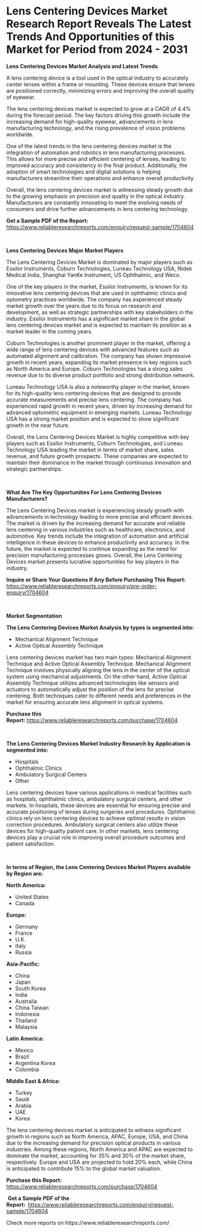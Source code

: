 <p><h1>Lens Centering Devices Market Research Report Reveals The Latest Trends And Opportunities of this Market for Period from 2024 - 2031</h1></p><p><strong>Lens Centering Devices Market Analysis and Latest Trends</strong></p>
<p><p>A lens centering device is a tool used in the optical industry to accurately center lenses within a frame or mounting. These devices ensure that lenses are positioned correctly, minimizing errors and improving the overall quality of eyewear.</p><p>The lens centering devices market is expected to grow at a CAGR of 4.4% during the forecast period. The key factors driving this growth include the increasing demand for high-quality eyewear, advancements in lens manufacturing technology, and the rising prevalence of vision problems worldwide.</p><p>One of the latest trends in the lens centering devices market is the integration of automation and robotics in lens manufacturing processes. This allows for more precise and efficient centering of lenses, leading to improved accuracy and consistency in the final product. Additionally, the adoption of smart technologies and digital solutions is helping manufacturers streamline their operations and enhance overall productivity.</p><p>Overall, the lens centering devices market is witnessing steady growth due to the growing emphasis on precision and quality in the optical industry. Manufacturers are constantly innovating to meet the evolving needs of consumers and drive further advancements in lens centering technology.</p></p>
<p><strong>Get a Sample PDF of the Report:&nbsp;</strong> <a href="https://www.reliableresearchreports.com/enquiry/request-sample/1704604">https://www.reliableresearchreports.com/enquiry/request-sample/1704604</a></p>
<p>&nbsp;</p>
<p><strong>Lens Centering Devices Major Market Players</strong></p>
<p><p>The Lens Centering Devices Market is dominated by major players such as Essilor Instruments, Coburn Technologies, Luneau Technology USA, Nidek Medical India, Shanghai YanKe Instrument, US Ophthalmic, and Weco.</p><p>One of the key players in the market, Essilor Instruments, is known for its innovative lens centering devices that are used in ophthalmic clinics and optometry practices worldwide. The company has experienced steady market growth over the years due to its focus on research and development, as well as strategic partnerships with key stakeholders in the industry. Essilor Instruments has a significant market share in the global lens centering devices market and is expected to maintain its position as a market leader in the coming years.</p><p>Coburn Technologies is another prominent player in the market, offering a wide range of lens centering devices with advanced features such as automated alignment and calibration. The company has shown impressive growth in recent years, expanding its market presence in key regions such as North America and Europe. Coburn Technologies has a strong sales revenue due to its diverse product portfolio and strong distribution network.</p><p>Luneau Technology USA is also a noteworthy player in the market, known for its high-quality lens centering devices that are designed to provide accurate measurements and precise lens centering. The company has experienced rapid growth in recent years, driven by increasing demand for advanced optometric equipment in emerging markets. Luneau Technology USA has a strong market position and is expected to show significant growth in the near future.</p><p>Overall, the Lens Centering Devices Market is highly competitive with key players such as Essilor Instruments, Coburn Technologies, and Luneau Technology USA leading the market in terms of market share, sales revenue, and future growth prospects. These companies are expected to maintain their dominance in the market through continuous innovation and strategic partnerships.</p></p>
<p>&nbsp;</p>
<p><strong>What Are The Key Opportunities For Lens Centering Devices Manufacturers?</strong></p>
<p><p>The Lens Centering Devices market is experiencing steady growth with advancements in technology leading to more precise and efficient devices. The market is driven by the increasing demand for accurate and reliable lens centering in various industries such as healthcare, electronics, and automotive. Key trends include the integration of automation and artificial intelligence in these devices to enhance productivity and accuracy. In the future, the market is expected to continue expanding as the need for precision manufacturing processes grows. Overall, the Lens Centering Devices market presents lucrative opportunities for key players in the industry.</p></p>
<p><strong>Inquire or Share Your Questions If Any Before Purchasing This Report:</strong> <a href="https://www.reliableresearchreports.com/enquiry/pre-order-enquiry/1704604">https://www.reliableresearchreports.com/enquiry/pre-order-enquiry/1704604</a></p>
<p>&nbsp;</p>
<p><strong>Market Segmentation</strong></p>
<p><strong>The Lens Centering Devices Market Analysis by types is segmented into:</strong></p>
<p><ul><li>Mechanical Alignment Technique</li><li>Active Optical Assembly Technique</li></ul></p>
<p><p>Lens centering devices market has two main types: Mechanical Alignment Technique and Active Optical Assembly Technique. Mechanical Alignment Technique involves physically aligning the lens in the center of the optical system using mechanical adjustments. On the other hand, Active Optical Assembly Technique utilizes advanced technologies like sensors and actuators to automatically adjust the position of the lens for precise centering. Both techniques cater to different needs and preferences in the market for ensuring accurate lens alignment in optical systems.</p></p>
<p><strong>Purchase this Report:&nbsp;</strong><a href="https://www.reliableresearchreports.com/purchase/1704604">https://www.reliableresearchreports.com/purchase/1704604</a></p>
<p>&nbsp;</p>
<p><strong>The Lens Centering Devices Market Industry Research by Application is segmented into:</strong></p>
<p><ul><li>Hospitals</li><li>Ophthalmic Clinics</li><li>Ambulatory Surgical Centers</li><li>Other</li></ul></p>
<p><p>Lens centering devices have various applications in medical facilities such as hospitals, ophthalmic clinics, ambulatory surgical centers, and other markets. In hospitals, these devices are essential for ensuring precise and accurate positioning of lenses during surgeries and procedures. Ophthalmic clinics rely on lens centering devices to achieve optimal results in vision correction procedures. Ambulatory surgical centers also utilize these devices for high-quality patient care. In other markets, lens centering devices play a crucial role in improving overall procedure outcomes and patient satisfaction.</p></p>
<p>&nbsp;</p>
<p><strong>In terms of Region, the Lens Centering Devices Market Players available by Region are:</strong></p>
<p>
    <p> <strong> North America: </strong>
        <ul>
            <li>United States</li>
            <li>Canada</li>
        </ul>
        </p> 
    <p> <strong> Europe: </strong>
        <ul>
            <li>Germany</li>
            <li>France</li>
            <li>U.K.</li>
            <li>Italy</li>
            <li>Russia</li>
        </ul>
        </p> 
    <p> <strong> Asia-Pacific: </strong>
        <ul>
            <li>China</li>
            <li>Japan</li>
            <li>South Korea</li>
            <li>India</li>
            <li>Australia</li>
            <li>China Taiwan</li>
            <li>Indonesia</li>
            <li>Thailand</li>
            <li>Malaysia</li>
        </ul>
        </p> 
    <p> <strong> Latin America: </strong>
        <ul>
            <li>Mexico</li>
            <li>Brazil</li>
            <li>Argentina Korea</li>
            <li>Colombia</li>
        </ul>
        </p> 
    <p> <strong> Middle East & Africa: </strong>
        <ul>
            <li>Turkey</li>
            <li>Saudi</li>
            <li>Arabia</li>
            <li>UAE</li>
            <li>Korea</li>
        </ul>
    </p>
    </p>
<p><p>The lens centering devices market is anticipated to witness significant growth in regions such as North America, APAC, Europe, USA, and China due to the increasing demand for precision optical products in various industries. Among these regions, North America and APAC are expected to dominate the market, accounting for 35% and 30% of the market share, respectively. Europe and USA are projected to hold 20% each, while China is anticipated to contribute 15% to the global market valuation.</p></p>
<p><strong>Purchase this Report: </strong><a href="https://www.reliableresearchreports.com/purchase/1704604">https://www.reliableresearchreports.com/purchase/1704604</a></p>
<p>&nbsp;<strong>Get a Sample PDF of the Report:&nbsp;&nbsp;</strong><a href="https://www.reliableresearchreports.com/enquiry/request-sample/1704604">https://www.reliableresearchreports.com/enquiry/request-sample/1704604</a></p>
<p><strong></strong></p>
<p>Check more reports on https://www.reliableresearchreports.com/</p>